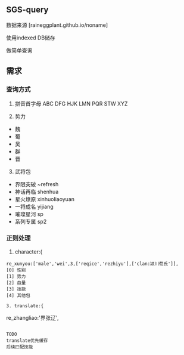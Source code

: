 ## SGS-query
数据来源 [raineggplant.github.io/noname]

使用indexed DB储存

做简单查询

## 需求
### 查询方式
1. 拼音首字母
ABC DFG HJK LMN PQR STW XYZ

2. 势力
* 魏 
* 蜀
* 吴 
* 群 
* 晋

3. 武将包 
* 界限突破 ~refresh
* 神话再临 shenhua
* 星火燎原 xinhuoliaoyuan
* 一将成名 yijiang
* 璀璨星河 sp
* 系列专属 sp2

###  正则处理
1. character:{
```
re_xunyou:['male','wei',3,['reqice','rezhiyu'],['clan:颍川荀氏']],
[0] 性别
[1] 势力
[2] 血量
[3] 技能
[4] 其他包
```

```
3. translate:{
```
re_zhangliao:'界张辽',
```

TODO
translate优先缓存
后续匹配技能